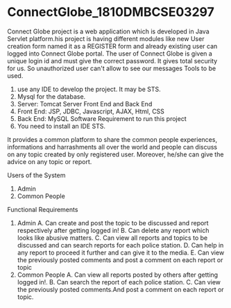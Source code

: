 # ConnectGlobe_1810DMBCSE03297


Connect Globe project is a web application which is developed in Java Servlet platform.his project is having different modules like new User creation form named it as a REGISTER form and already existing user can logged into Connect Globe portal. The user of Connect Globe is given a unique login id and must give the correct password. It gives total security for us. So unauthorized user can't allow to see our messages Tools to be used.
1.  use any IDE to develop the project. It may be STS.
2.  Mysql for the database.
3.  Server: Tomcat Server Front End and Back End
4.  Front End: JSP, JDBC, Javascript, AJAX, Html, CSS
5.  Back End: MySQL Software Requirement to run this project
6.  You need to install an IDE STS.

It provides a common platform to share the common people experiences, informations and harrashments all over the world and people can discuss on any topic created by only registered user. Moreover, he/she can give the advice on any topic or report.

Users of the System
1.  Admin
2.  Common People

Functional Requirements
1. Admin
  A.  Can create and post the topic to be discussed and report respectively after getting logged in!
  B.  Can delete any report which looks like abusive matters.
  C.  Can view all reports and topics to be discussed and can search reports for each police station.
  D.  Can help in any report to proceed it further and can give it to the media.
  E.  Can view the previously posted comments and post a comment on each report or topic
2. Common People
  A.  Can view all reports posted by others after getting logged in!.
  B.  Can search the report of each police station.
  C.  Can view the previously posted comments.And post a comment on each report or topic.
  
